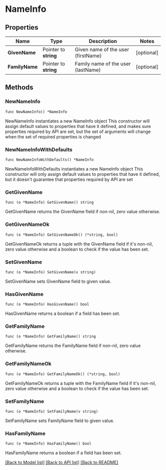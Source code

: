# NameInfo

## Properties

Name | Type | Description | Notes
------------ | ------------- | ------------- | -------------
**GivenName** | Pointer to **string** | Given name of the user (firstName) | [optional] 
**FamilyName** | Pointer to **string** | Family name of the user (lastName) | [optional] 

## Methods

### NewNameInfo

`func NewNameInfo() *NameInfo`

NewNameInfo instantiates a new NameInfo object
This constructor will assign default values to properties that have it defined,
and makes sure properties required by API are set, but the set of arguments
will change when the set of required properties is changed

### NewNameInfoWithDefaults

`func NewNameInfoWithDefaults() *NameInfo`

NewNameInfoWithDefaults instantiates a new NameInfo object
This constructor will only assign default values to properties that have it defined,
but it doesn't guarantee that properties required by API are set

### GetGivenName

`func (o *NameInfo) GetGivenName() string`

GetGivenName returns the GivenName field if non-nil, zero value otherwise.

### GetGivenNameOk

`func (o *NameInfo) GetGivenNameOk() (*string, bool)`

GetGivenNameOk returns a tuple with the GivenName field if it's non-nil, zero value otherwise
and a boolean to check if the value has been set.

### SetGivenName

`func (o *NameInfo) SetGivenName(v string)`

SetGivenName sets GivenName field to given value.

### HasGivenName

`func (o *NameInfo) HasGivenName() bool`

HasGivenName returns a boolean if a field has been set.

### GetFamilyName

`func (o *NameInfo) GetFamilyName() string`

GetFamilyName returns the FamilyName field if non-nil, zero value otherwise.

### GetFamilyNameOk

`func (o *NameInfo) GetFamilyNameOk() (*string, bool)`

GetFamilyNameOk returns a tuple with the FamilyName field if it's non-nil, zero value otherwise
and a boolean to check if the value has been set.

### SetFamilyName

`func (o *NameInfo) SetFamilyName(v string)`

SetFamilyName sets FamilyName field to given value.

### HasFamilyName

`func (o *NameInfo) HasFamilyName() bool`

HasFamilyName returns a boolean if a field has been set.


[[Back to Model list]](../README.md#documentation-for-models) [[Back to API list]](../README.md#documentation-for-api-endpoints) [[Back to README]](../README.md)


